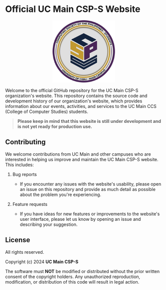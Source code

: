 # Official UC Main CSP-S Website

<p align="center">
    <img width="200" height="200" src="https://raw.githubusercontent.com/csps/.github/main/images/CSPS_LOGO.png">
</p>

Welcome to the official GitHub repository for the UC Main CSP-S organization's website. This repository contains the source code and development history of our organization's website, which provides information about our events, activities, and services to the UC Main CCS (College of Computer Studies) students.

> **Please keep in mind that this website is still under development and is not yet ready for production use.**

## Contributing

We welcome contributions from UC Main and other campuses who are interested in helping us improve and maintain the UC Main CSP-S website. This includes:

1. Bug reports
   - If you encounter any issues with the website's usability, please open an issue on this repository and provide as much detail as possible about the problem you're experiencing.

2. Feature requests
   - If you have ideas for new features or improvements to the website's user interface, please let us know by opening an issue and describing your suggestion.

## License

All rights reserved.

Copyright (c) 2024 **UC Main CSP-S**

The software must **NOT** be modified or distributed without the prior written consent of the copyright holders.
Any unauthorized reproduction, modification, or distribution of this code will result in legal action.
